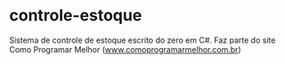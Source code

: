 # controle-estoque
Sistema de controle de estoque escrito do zero em C#. Faz parte do site Como Programar Melhor (www.comoprogramarmelhor.com.br)
